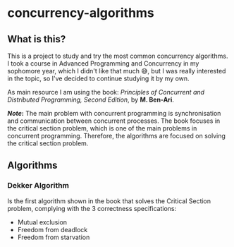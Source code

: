 # concurrency-algorithms

## What is this?

This is a project to study and try the most common concurrency algorithms.
I took a course in Advanced Programming and Concurrency in my sophomore year,
which I didn't like that much 😅, but I was really interested in the topic, so
I've decided to continue studying it by my own.

As main resource I am using the book: _Principles of Concurrent and Distributed
Programming, Second Edition_, by **M. Ben-Ari**.

**_Note_:** The main problem with concurrent programming is synchronisation
and communication between concurrent processes. The book focuses in the critical
section problem, which is one of
the main problems in concurrent programming. Therefore, the algorithms are
focused on solving the critical section problem.

## Algorithms

### Dekker Algorithm

Is the first algorithm shown in the book that solves the Critical Section
problem, complying with the 3 correctness specifications:

- Mutual exclusion
- Freedom from deadlock
- Freedom from starvation